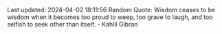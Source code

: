 Last updated: 2024-04-02 18:11:56
Random Quote: Wisdom ceases to be wisdom when it becomes too proud to weep, too grave to laugh, and too selfish to seek other than itself. - Kahlil Gibran